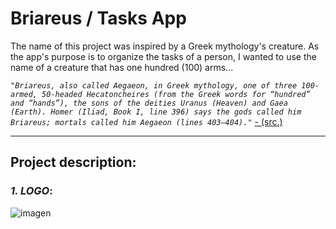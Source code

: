 # Briareus / Tasks App
The name of this project was inspired by a Greek mythology's creature. As the app's purpose is to organize the tasks of a person, I wanted to use the name of a 
creature that has one hundred (100) arms...

*`"Briareus, also called Aegaeon, in Greek mythology, one of three 100-armed, 50-headed Hecatoncheires (from the Greek words for “hundred” and “hands”), the sons of the deities Uranus (Heaven) and Gaea (Earth). Homer (Iliad, Book I, line 396) says the gods called him Briareus; mortals called him Aegaeon (lines 403–404)."`*
 [- (src.)](https://www.britannica.com/topic/Briareus)
 
 ---
 
 ## **Project description:**


### *1. LOGO*:
![imagen](https://user-images.githubusercontent.com/65868683/164127379-9a41c8b2-6dd4-4589-9612-9fb10ef9d88a.png)

